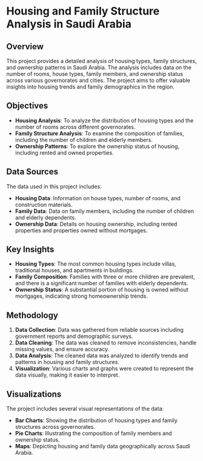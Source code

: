 # Housing and Family Structure Analysis in Saudi Arabia

## Overview
This project provides a detailed analysis of housing types, family structures, and ownership patterns in Saudi Arabia. 
The analysis includes data on the number of rooms, house types, family members, and ownership status across various governorates and cities.
The project aims to offer valuable insights into housing trends and family demographics in the region.

## Objectives
- **Housing Analysis**: To analyze the distribution of housing types and the number of rooms across different governorates.
- **Family Structure Analysis**: To examine the composition of families, including the number of children and elderly members.
- **Ownership Patterns**: To explore the ownership status of housing, including rented and owned properties.

## Data Sources
The data used in this project includes:
- **Housing Data**: Information on house types, number of rooms, and construction materials.
- **Family Data**: Data on family members, including the number of children and elderly dependents.
- **Ownership Data**: Details on housing ownership, including rented properties and properties owned without mortgages.

## Key Insights
- **Housing Types**: The most common housing types include villas, traditional houses, and apartments in buildings.
- **Family Composition**: Families with three or more children are prevalent, and there is a significant number of families with elderly dependents.
- **Ownership Status**: A substantial portion of housing is owned without mortgages, indicating strong homeownership trends.

## Methodology
1. **Data Collection**: Data was gathered from reliable sources including government reports and demographic surveys.
2. **Data Cleaning**: The data was cleaned to remove inconsistencies, handle missing values, and ensure accuracy.
3. **Data Analysis**: The cleaned data was analyzed to identify trends and patterns in housing and family structures.
4. **Visualization**: Various charts and graphs were created to represent the data visually, making it easier to interpret.

## Visualizations
The project includes several visual representations of the data:
- **Bar Charts**: Showing the distribution of housing types and family structures across governorates.
- **Pie Charts**: Illustrating the composition of family members and ownership status.
- **Maps**: Depicting housing and family data geographically across Saudi Arabia.

